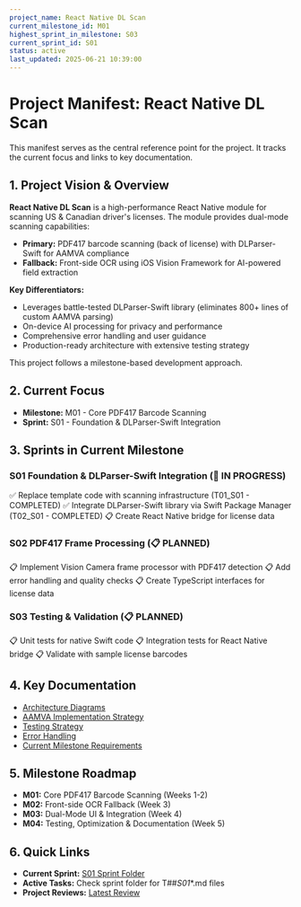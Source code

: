```yaml
---
project_name: React Native DL Scan
current_milestone_id: M01
highest_sprint_in_milestone: S03
current_sprint_id: S01
status: active
last_updated: 2025-06-21 10:39:00
---
```


# Project Manifest: React Native DL Scan

This manifest serves as the central reference point for the project. It tracks the current focus and links to key documentation.

## 1. Project Vision & Overview

**React Native DL Scan** is a high-performance React Native module for scanning US & Canadian driver's licenses. The module provides dual-mode scanning capabilities:

- **Primary:** PDF417 barcode scanning (back of license) with DLParser-Swift for AAMVA compliance
- **Fallback:** Front-side OCR using iOS Vision Framework for AI-powered field extraction

**Key Differentiators:**
- Leverages battle-tested DLParser-Swift library (eliminates 800+ lines of custom AAMVA parsing)
- On-device AI processing for privacy and performance
- Comprehensive error handling and user guidance
- Production-ready architecture with extensive testing strategy

This project follows a milestone-based development approach.

## 2. Current Focus

- **Milestone:** M01 - Core PDF417 Barcode Scanning
- **Sprint:** S01 - Foundation & DLParser-Swift Integration

## 3. Sprints in Current Milestone

### S01 Foundation & DLParser-Swift Integration (🚧 IN PROGRESS)

✅ Replace template code with scanning infrastructure (T01_S01 - COMPLETED)
✅ Integrate DLParser-Swift library via Swift Package Manager (T02_S01 - COMPLETED)
📋 Create React Native bridge for license data

### S02 PDF417 Frame Processing (📋 PLANNED)

📋 Implement Vision Camera frame processor with PDF417 detection
📋 Add error handling and quality checks
📋 Create TypeScript interfaces for license data

### S03 Testing & Validation (📋 PLANNED)

📋 Unit tests for native Swift code
📋 Integration tests for React Native bridge
📋 Validate with sample license barcodes

## 4. Key Documentation

- [Architecture Diagrams](../docs/ARCHITECTURE_DIAGRAMS.md)
- [AAMVA Implementation Strategy](../docs/AAMVA_IMPLEMENTATION.md)
- [Testing Strategy](../docs/TESTING_STRATEGY.md)
- [Error Handling](../docs/ERROR_HANDLING.md)
- [Current Milestone Requirements](./02_REQUIREMENTS/M01_Core_PDF417_Scanning/)

## 5. Milestone Roadmap

- **M01:** Core PDF417 Barcode Scanning (Weeks 1-2)
- **M02:** Front-side OCR Fallback (Week 3)
- **M03:** Dual-Mode UI & Integration (Week 4)
- **M04:** Testing, Optimization & Documentation (Week 5)

## 6. Quick Links

- **Current Sprint:** [S01 Sprint Folder](./03_SPRINTS/S01_M01_Foundation_DLParser_Integration/)
- **Active Tasks:** Check sprint folder for T##_S01_*.md files
- **Project Reviews:** [Latest Review](./10_STATE_OF_PROJECT/)

